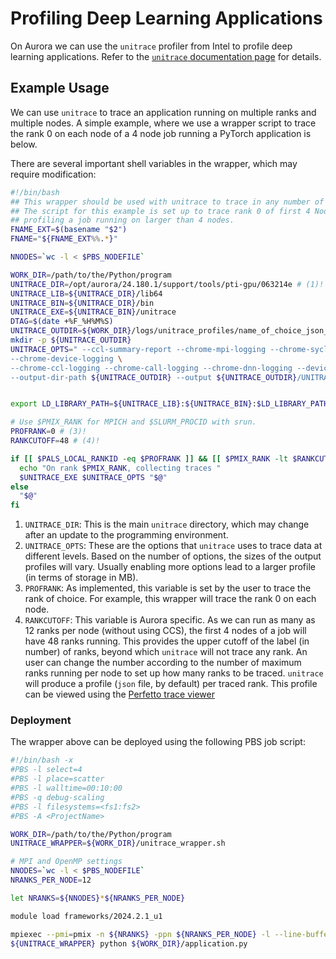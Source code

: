 # Profiling Deep Learning Applications

On Aurora we can use the `unitrace` profiler from Intel to profile deep learning applications. Refer to the [`unitrace` documentation page](https://github.com/intel/pti-gpu/tree/master/tools/unitrace)
for details.

## Example Usage

We can use `unitrace` to trace an application running on multiple ranks and 
multiple nodes. A simple example, where we use a wrapper script to trace the
rank 0 on each node of a 4 node job running a PyTorch application is below.

There are several important shell variables in the wrapper, which may require modification:
```bash linenums="1" title="unitrace_wrapper.sh"
#!/bin/bash
## This wrapper should be used with unitrace to trace in any number of nodes.
## The script for this example is set up to trace rank 0 of first 4 Nodes in the case of
## profiling a job running on larger than 4 nodes.
FNAME_EXT=$(basename "$2")
FNAME="${FNAME_EXT%%.*}"

NNODES=`wc -l < $PBS_NODEFILE`

WORK_DIR=/path/to/the/Python/program
UNITRACE_DIR=/opt/aurora/24.180.1/support/tools/pti-gpu/063214e # (1)!
UNITRACE_LIB=${UNITRACE_DIR}/lib64
UNITRACE_BIN=${UNITRACE_DIR}/bin
UNITRACE_EXE=${UNITRACE_BIN}/unitrace
DTAG=$(date +%F_%H%M%S)
UNITRACE_OUTDIR=${WORK_DIR}/logs/unitrace_profiles/name_of_choice_json_n${NNODES}_${DTAG}/${FNAME}_n${NNODES}_${DTAG}
mkdir -p ${UNITRACE_OUTDIR}
UNITRACE_OPTS=" --ccl-summary-report --chrome-mpi-logging --chrome-sycl-logging \
--chrome-device-logging \
--chrome-ccl-logging --chrome-call-logging --chrome-dnn-logging --device-timing --host-timing \
--output-dir-path ${UNITRACE_OUTDIR} --output ${UNITRACE_OUTDIR}/UNITRACE_${FNAME}_n${NNODES}_${DTAG}.txt "  # (2)!


export LD_LIBRARY_PATH=${UNITRACE_LIB}:${UNITRACE_BIN}:$LD_LIBRARY_PATH

# Use $PMIX_RANK for MPICH and $SLURM_PROCID with srun.
PROFRANK=0 # (3)!
RANKCUTOFF=48 # (4)!

if [[ $PALS_LOCAL_RANKID -eq $PROFRANK ]] && [[ $PMIX_RANK -lt $RANKCUTOFF ]]; then
  echo "On rank $PMIX_RANK, collecting traces "
  $UNITRACE_EXE $UNITRACE_OPTS "$@"
else
  "$@"
fi
```

1. `UNITRACE_DIR`: This is the main `unitrace` directory, which may change after
an update to the programming environment.
2. `UNITRACE_OPTS`: These are the options that `unitrace` uses to trace data at
different levels. Based on the number of options, the sizes of the output 
profiles will vary. Usually enabling more options lead to a larger profile 
(in terms of storage in MB).
3. `PROFRANK`: As implemented, this variable is set by the user to trace the rank
of choice. For example, this wrapper will trace the rank 0 on each node.
4. `RANKCUTOFF`: This variable is Aurora specific. As we can run as many as 12
ranks per node (without using CCS), the first 4 nodes of a job will have 48 
ranks running. This provides the upper cutoff of the label (in number) of ranks,
beyond which `unitrace` will not trace any rank. An user can change the number
according to the number of maximum ranks running per node to set up how many 
ranks to be traced. `unitrace` will produce a profile (`json` file, by default) per traced 
rank. This profile can be viewed using the [Perfetto trace viewer](https://ui.perfetto.dev/)

### Deployment

The wrapper above can be deployed using the following PBS job script:

```bash linenums="1" title="job_script.sh"
#!/bin/bash -x
#PBS -l select=4
#PBS -l place=scatter
#PBS -l walltime=00:10:00
#PBS -q debug-scaling
#PBS -l filesystems=<fs1:fs2>
#PBS -A <ProjectName>

WORK_DIR=/path/to/the/Python/program
UNITRACE_WRAPPER=${WORK_DIR}/unitrace_wrapper.sh

# MPI and OpenMP settings
NNODES=`wc -l < $PBS_NODEFILE`
NRANKS_PER_NODE=12

let NRANKS=${NNODES}*${NRANKS_PER_NODE}

module load frameworks/2024.2.1_u1

mpiexec --pmi=pmix -n ${NRANKS} -ppn ${NRANKS_PER_NODE} -l --line-buffer \
${UNITRACE_WRAPPER} python ${WORK_DIR}/application.py 
```
